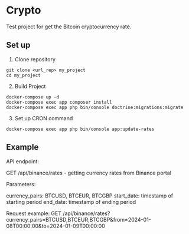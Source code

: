 Crypto
======

Test project for get the Bitcoin cryptocurrency rate.

Set up
-------------
1. Clone repository
```shell
git clone <url_rep> my_project
cd my_project
```
2. Build Project
```shell
docker-compose up -d
docker-compose exec app composer install
docker-compose exec app php bin/console doctrine:migrations:migrate
```
3. Set up CRON command
```shell
docker-compose exec app php bin/console app:update-rates
```

Example
-------------

API endpoint:

GET /api/binance/rates - getting currency rates from Binance portal

Parameters:

currency_pairs: BTCUSD, BTCEUR, BTCGBP
start_date: timestamp of starting period
end_date: timestamp of ending period

Request example:
GET /api/binance/rates?currency_pairs=BTCUSD,BTCEUR,BTCGBP&from=2024-01-08T00:00:00&to=2024-01-09T00:00:00

